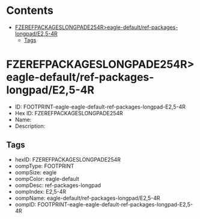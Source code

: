 



Contents
========

* [FZEREFPACKAGESLONGPADE254R>eagle-default/ref-packages-longpad/E2,5-4R](#fzerefpackageslongpade254reagle-defaultref-packages-longpade25-4r)
	* [Tags](#tags)

# FZEREFPACKAGESLONGPADE254R>eagle-default/ref-packages-longpad/E2,5-4R

- ID: FOOTPRINT-eagle-eagle-default-ref-packages-longpad-E2,5-4R
- Hex ID: FZEREFPACKAGESLONGPADE254R
- Name: 
- Description: 

## Tags

- hexID: FZEREFPACKAGESLONGPADE254R
- oompType: FOOTPRINT
- oompSize: eagle
- oompColor: eagle-default
- oompDesc: ref-packages-longpad
- oompIndex: E2,5-4R
- oompName: eagle-default/ref-packages-longpad/E2,5-4R
- oompID: FOOTPRINT-eagle-eagle-default-ref-packages-longpad-E2,5-4R
